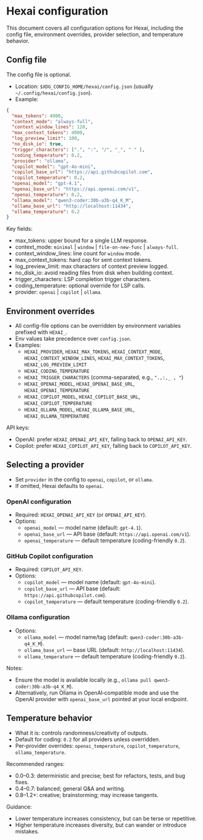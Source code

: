 # Hexai configuration

This document covers all configuration options for Hexai, including the config file,
environment overrides, provider selection, and temperature behavior.

## Config file

The config file is optional. 

- Location: `$XDG_CONFIG_HOME/hexai/config.json` (usually `~/.config/hexai/config.json`).
- Example:

```json
{
  "max_tokens": 4000,
  "context_mode": "always-full",
  "context_window_lines": 120,
  "max_context_tokens": 4000,
  "log_preview_limit": 100,
  "no_disk_io": true,
  "trigger_characters": [".", ":", "/", "_", " " ],
  "coding_temperature": 0.2,
  "provider": "ollama",
  "copilot_model": "gpt-4o-mini",
  "copilot_base_url": "https://api.githubcopilot.com",
  "copilot_temperature": 0.2,
  "openai_model": "gpt-4.1",
  "openai_base_url": "https://api.openai.com/v1",
  "openai_temperature": 0.2,
  "ollama_model": "qwen3-coder:30b-a3b-q4_K_M",
  "ollama_base_url": "http://localhost:11434",
  "ollama_temperature": 0.2
}
```

Key fields:

- max_tokens: upper bound for a single LLM response.
- context_mode: `minimal` | `window` | `file-on-new-func` | `always-full`.
- context_window_lines: line count for `window` mode.
- max_context_tokens: hard cap for sent context tokens.
- log_preview_limit: max characters of context preview logged.
- no_disk_io: avoid reading files from disk when building context.
- trigger_characters: LSP completion trigger characters.
- coding_temperature: optional override for LSP calls.
- provider: `openai` | `copilot` | `ollama`.

## Environment overrides

- All config-file options can be overridden by environment variables prefixed with `HEXAI_`.
- Env values take precedence over `config.json`.
- Examples:
  - `HEXAI_PROVIDER`, `HEXAI_MAX_TOKENS`, `HEXAI_CONTEXT_MODE`, `HEXAI_CONTEXT_WINDOW_LINES`, `HEXAI_MAX_CONTEXT_TOKENS`, `HEXAI_LOG_PREVIEW_LIMIT`
  - `HEXAI_CODING_TEMPERATURE`
  - `HEXAI_TRIGGER_CHARACTERS` (comma-separated, e.g., `".,:,_ , "`)
  - `HEXAI_OPENAI_MODEL`, `HEXAI_OPENAI_BASE_URL`, `HEXAI_OPENAI_TEMPERATURE`
  - `HEXAI_COPILOT_MODEL`, `HEXAI_COPILOT_BASE_URL`, `HEXAI_COPILOT_TEMPERATURE`
  - `HEXAI_OLLAMA_MODEL`, `HEXAI_OLLAMA_BASE_URL`, `HEXAI_OLLAMA_TEMPERATURE`

API keys:

- OpenAI: prefer `HEXAI_OPENAI_API_KEY`, falling back to `OPENAI_API_KEY`.
- Copilot: prefer `HEXAI_COPILOT_API_KEY`, falling back to `COPILOT_API_KEY`.

## Selecting a provider

- Set `provider` in the config to `openai`, `copilot`, or `ollama`.
- If omitted, Hexai defaults to `openai`.

### OpenAI configuration

- Required: `HEXAI_OPENAI_API_KEY` (or `OPENAI_API_KEY`).
- Options:
  - `openai_model` — model name (default: `gpt-4.1`).
  - `openai_base_url` — API base (default: `https://api.openai.com/v1`).
  - `openai_temperature` — default temperature (coding-friendly `0.2`).

### GitHub Copilot configuration

- Required: `COPILOT_API_KEY`.
- Options:
  - `copilot_model` — model name (default: `gpt-4o-mini`).
  - `copilot_base_url` — API base (default: `https://api.githubcopilot.com`).
  - `copilot_temperature` — default temperature (coding-friendly `0.2`).

### Ollama configuration

- Options:
  - `ollama_model` — model name/tag (default: `qwen3-coder:30b-a3b-q4_K_M`).
  - `ollama_base_url` — base URL (default: `http://localhost:11434`).
  - `ollama_temperature` — default temperature (coding-friendly `0.2`).

Notes:

- Ensure the model is available locally (e.g., `ollama pull qwen3-coder:30b-a3b-q4_K_M`).
- Alternatively, run Ollama in OpenAI‑compatible mode and use the OpenAI provider with
  `openai_base_url` pointed at your local endpoint.

## Temperature behavior

- What it is: controls randomness/creativity of outputs.
- Default for coding: `0.2` for all providers unless overridden.
- Per-provider overrides: `openai_temperature`, `copilot_temperature`, `ollama_temperature`.

Recommended ranges:

- 0.0–0.3: deterministic and precise; best for refactors, tests, and bug fixes.
- 0.4–0.7: balanced; general Q&A and writing.
- 0.8–1.2+: creative; brainstorming; may increase tangents.

Guidance:

- Lower temperature increases consistency, but can be terse or repetitive.
- Higher temperature increases diversity, but can wander or introduce mistakes.
